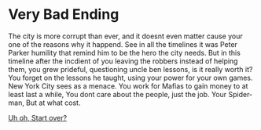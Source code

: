 # Very Bad Ending

The city is more corrupt than ever, and it doesnt even matter cause your one of the reasons why it happend. See in all the timelines it was Peter Parker humility that remind him to be the hero the city needs. But in this timeline after the incdient of you leaving the robbers instead of helping them, you grew prideful, questioning uncle ben lessons, is it really worth it? You forget on the lessons he taught, using your power for your own games. New York City sees as a menace. You work for Mafias to gain money to at least last a while, You dont care about the people, just the job. Your Spider-man, But at what cost.


[Uh oh, Start over?](../alarm.md)
